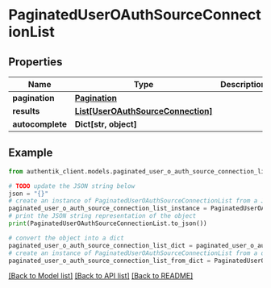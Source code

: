 # PaginatedUserOAuthSourceConnectionList


## Properties

Name | Type | Description | Notes
------------ | ------------- | ------------- | -------------
**pagination** | [**Pagination**](Pagination.md) |  | 
**results** | [**List[UserOAuthSourceConnection]**](UserOAuthSourceConnection.md) |  | 
**autocomplete** | **Dict[str, object]** |  | 

## Example

```python
from authentik_client.models.paginated_user_o_auth_source_connection_list import PaginatedUserOAuthSourceConnectionList

# TODO update the JSON string below
json = "{}"
# create an instance of PaginatedUserOAuthSourceConnectionList from a JSON string
paginated_user_o_auth_source_connection_list_instance = PaginatedUserOAuthSourceConnectionList.from_json(json)
# print the JSON string representation of the object
print(PaginatedUserOAuthSourceConnectionList.to_json())

# convert the object into a dict
paginated_user_o_auth_source_connection_list_dict = paginated_user_o_auth_source_connection_list_instance.to_dict()
# create an instance of PaginatedUserOAuthSourceConnectionList from a dict
paginated_user_o_auth_source_connection_list_from_dict = PaginatedUserOAuthSourceConnectionList.from_dict(paginated_user_o_auth_source_connection_list_dict)
```
[[Back to Model list]](../README.md#documentation-for-models) [[Back to API list]](../README.md#documentation-for-api-endpoints) [[Back to README]](../README.md)


